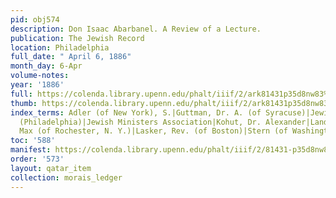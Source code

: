 ```yaml
---
pid: obj574
description: Don Isaac Abarbanel. A Review of a Lecture.
publication: The Jewish Record
location: Philadelphia
full_date: " April 6, 1886"
month_day: 6-Apr
volume-notes:
year: '1886'
full: https://colenda.library.upenn.edu/phalt/iiif/2/ark81431p35d8nw83%2FSHA256E-s7684593--ad1a87b2fbeb323c4dadbea20c20c6e0557043287b243ff23c1e8868fff8420a.jpeg/full/3500,/0/default.jpg
thumb: https://colenda.library.upenn.edu/phalt/iiif/2/ark81431p35d8nw83%2FSHA256E-s7684593--ad1a87b2fbeb323c4dadbea20c20c6e0557043287b243ff23c1e8868fff8420a.jpeg/full/!200,200/0/default.jpg
index_terms: Adler (of New York), S.|Guttman, Dr. A. (of Syracuse)|Jewish Exponent
  (Philadelphia)|Jewish Ministers Association|Kohut, Dr. Alexander|Landsberg, Dr.
  Max (of Rochester, N. Y.)|Lasker, Rev. (of Boston)|Stern (of Washington), Rev.
toc: '588'
manifest: https://colenda.library.upenn.edu/phalt/iiif/2/81431-p35d8nw83/manifest
order: '573'
layout: qatar_item
collection: morais_ledger
---
```

